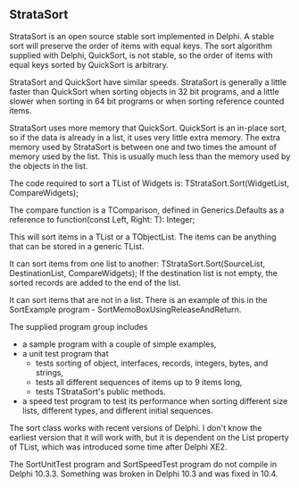 StrataSort
----------
StrataSort is an open source stable sort implemented in Delphi.
A stable sort will preserve the order of items with equal keys.
The sort algorithm supplied with Delphi, QuickSort, is not stable, so the order of items with equal keys sorted by QuickSort is arbitrary.

StrataSort and QuickSort have similar speeds. StrataSort is generally a little faster than QuickSort when sorting objects in 32 bit programs, and a little slower when sorting in 64 bit programs or when sorting reference counted items.

StrataSort uses more memory that QuickSort. QuickSort is an in-place sort, so if the data is already in a list, it uses very little extra memory. The extra memory used by StrataSort is between one and two times the amount of memory used by the list. This is usually much less than the memory used by the objects in the list.

The code required to sort a TList of Widgets is:
  TStrataSort.Sort<TWidget>(WidgetList, CompareWidgets);

The compare function is a TComparison<T>, defined in Generics.Defaults as a
    reference to function(const Left, Right: T): Integer;

This will sort items in a TList<T> or a TObjectList<T>. The items can be anything that can be stored in a generic TList.

It can sort items from one list to another:
  TStrataSort.Sort<TWidget>(SourceList, DestinationList, CompareWidgets);
If the destination list is not empty, the sorted records are added to the end of the list.

It can sort items that are not in a list. There is an example of this in the SortExample program - SortMemoBoxUsingReleaseAndReturn.

The supplied program group includes
- a sample program with a couple of simple examples,
- a unit test program that
  - tests sorting of object, interfaces, records, integers, bytes, and strings,
  - tests all different sequences of items up to 9 items long,
  - tests TStrataSort's public methods.
- a speed test program to test its performance when sorting different size lists, different types, and different initial sequences.

The sort class works with recent versions of Delphi. I don't know the earliest version that it will work with, but it is dependent on the List property of TList<T>, which was introduced some time after Delphi XE2.

The SortUnitTest program and SortSpeedTest program do not compile in Delphi 10.3.3. Something was broken in Delphi 10.3 and was fixed in 10.4.
